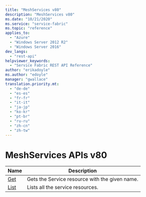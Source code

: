 ```yaml
---
title: "MeshServices v80"
description: "MeshServices v80"
ms.date: "10/21/2020"
ms.service: "service-fabric"
ms.topic: "reference"
applies_to: 
  - "Azure"
  - "Windows Server 2012 R2"
  - "Windows Server 2016"
dev_langs: 
  - "rest-api"
helpviewer_keywords: 
  - "Service Fabric REST API Reference"
author: "erikadoyle"
ms.author: "edoyle"
manager: "gwallace"
translation.priority.mt: 
  - "de-de"
  - "es-es"
  - "fr-fr"
  - "it-it"
  - "ja-jp"
  - "ko-kr"
  - "pt-br"
  - "ru-ru"
  - "zh-cn"
  - "zh-tw"
---
```

# MeshServices APIs v80

| Name | Description |
| --- | --- |
| [Get](sfclient-v80-api-meshservice_get.md) | Gets the Service resource with the given name.<br/> |
| [List](sfclient-v80-api-meshservice_list.md) | Lists all the service resources.<br/> |

